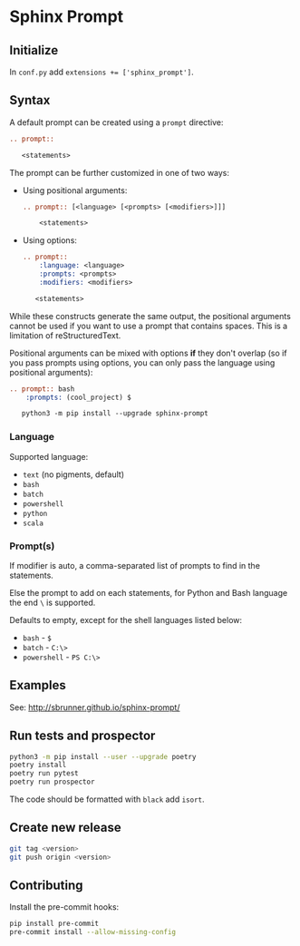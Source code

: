 # Sphinx Prompt

## Initialize

In `conf.py` add `extensions += ['sphinx_prompt']`.

## Syntax

A default prompt can be created using a `prompt` directive:

```rst
.. prompt::

   <statements>
```

The prompt can be further customized in one of two ways:

- Using positional arguments:

  ```rst
  .. prompt:: [<language> [<prompts> [<modifiers>]]]

      <statements>
  ```

- Using options:

  ```rst
  .. prompt::
      :language: <language>
      :prompts: <prompts>
      :modifiers: <modifiers>

     <statements>
  ```

While these constructs generate the same output, the positional
arguments cannot be used if you want to use a prompt that contains
spaces. This is a limitation of reStructuredText.

Positional arguments can be mixed with options **if** they don\'t
overlap (so if you pass prompts using options, you can only pass the
language using positional arguments):

```rst
.. prompt:: bash
    :prompts: (cool_project) $

   python3 -m pip install --upgrade sphinx-prompt
```

### Language

Supported language:

- `text` (no pigments, default)
- `bash`
- `batch`
- `powershell`
- `python`
- `scala`

### Prompt(s)

If modifier is auto, a comma-separated list of prompts to find in the
statements.

Else the prompt to add on each statements, for Python and Bash language
the end `\` is supported.

Defaults to empty, except for the shell languages listed below:

- `bash` - `$`
- `batch` - `C:\>`
- `powershell` - `PS C:\>`

## Examples

See: <http://sbrunner.github.io/sphinx-prompt/>

## Run tests and prospector

```bash
python3 -m pip install --user --upgrade poetry
poetry install
poetry run pytest
poetry run prospector
```

The code should be formatted with `black` add `isort`.

## Create new release

```bash
git tag <version>
git push origin <version>
```

## Contributing

Install the pre-commit hooks:

```bash
pip install pre-commit
pre-commit install --allow-missing-config
```
